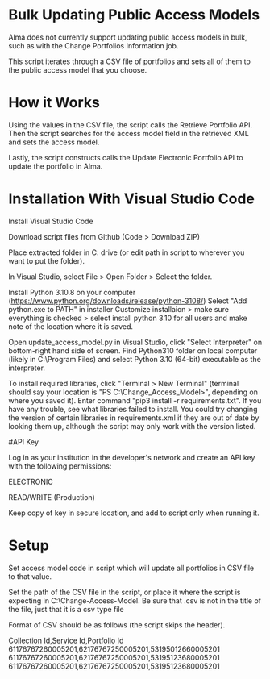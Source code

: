 # Bulk Updating Public Access Models 

Alma does not currently support updating public access models in bulk, such as with the Change Portfolios Information job.

This script iterates through a CSV file of portfolios and sets all of them to the public access model that you choose.

# How it Works

Using the values in the CSV file, the script calls the Retrieve Portfolio API. Then the script searches for the access model field in the retrieved XML and sets the access model.

Lastly, the script constructs calls the Update Electronic Portfolio API to update the portfolio in Alma. 

# Installation With Visual Studio Code

Install Visual Studio Code

Download script files from Github (Code > Download ZIP)

Place extracted folder in C: drive (or edit path in script to wherever you want to put the folder).

In Visual Studio, select File > Open Folder > Select the folder.

Install Python 3.10.8 on your computer (https://www.python.org/downloads/release/python-3108/)
Select "Add python.exe to PATH" in installer
Customize installaion > make sure everything is checked > select install python 3.10 for all users and make note of the location where it is saved.

Open update_access_model.py in Visual Studio, click "Select Interpreter" on bottom-right hand side of screen. Find Python310 folder on local computer (likely in C:\Program Files) and select Python 3.10 (64-bit) executable as the interpreter.

To install required libraries, click "Terminal > New Terminal" (terminal should say your location is "PS C:\Change_Access_Model>", depending on where you saved it). Enter command "pip3 install -r requirements.txt". If you have any trouble, see what libraries failed to install. You could try changing the version of certain libraries in requirements.xml if they are out of date by looking them up, although the script may only work with the version listed.

#API Key 

Log in as your institution in the developer's network and create an API key with the following permissions:

ELECTRONIC

READ/WRITE (Production)

Keep copy of key in secure location, and add to script only when running it.

# Setup

Set access model code in script which will update all portfolios in CSV file to that value.

Set the path of the CSV file in the script, or place it where the script is expecting in C:\Change-Access-Model. Be sure that .csv is not in the title of the file, just that it is a csv type file

Format of CSV should be as follows (the script skips the header). 

Collection Id,Service Id,Portfolio Id
61176767260005201,62176767250005201,53195012660005201
61176767260005201,62176767250005201,53195123680005201
61176767260005201,62176767250005201,53195123680005201